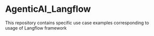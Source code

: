 # AgenticAI_Langflow
This repository contains specific use case examples corresponding to usage of Langflow framework
